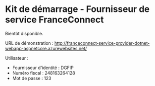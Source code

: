 # Kit de démarrage - Fournisseur de service FranceConnect

Bientôt disponible.

URL de démonstration : http://franceconnect-service-provider-dotnet-webapp-aspnetcore.azurewebsites.net/

Utilisateur :
- Fournisseur d'identité : DGFIP
- Numéro fiscal : 248163264128
- Mot de passe : 123
